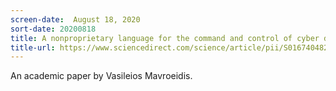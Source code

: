 ```yaml
---
screen-date:  August 18, 2020
sort-date: 20200818
title: A nonproprietary language for the command and control of cyber defenses – OpenC2
title-url: https://www.sciencedirect.com/science/article/pii/S0167404820302728
---
```


An academic paper by Vasileios Mavroeidis.
